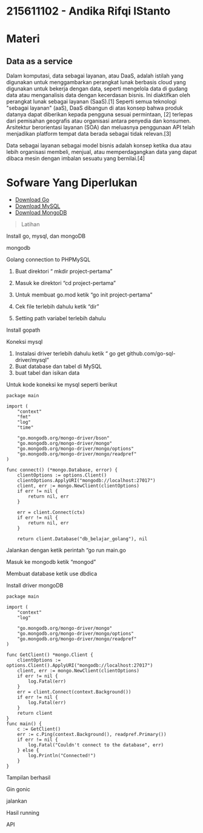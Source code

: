 # 215611102 - Andika Rifqi IStanto

# Materi
## Data as a service
Dalam komputasi, data sebagai layanan, atau DaaS, adalah istilah yang digunakan untuk menggambarkan perangkat lunak berbasis cloud yang digunakan untuk bekerja dengan data, seperti mengelola data di gudang data atau menganalisis data dengan kecerdasan bisnis. Ini diaktifkan oleh perangkat lunak sebagai layanan (SaaS).[1] Seperti semua teknologi "sebagai layanan" (aaS), DaaS dibangun di atas konsep bahwa produk datanya dapat diberikan kepada pengguna sesuai permintaan, [2] terlepas dari pemisahan geografis atau organisasi antara penyedia dan konsumen. Arsitektur berorientasi layanan (SOA) dan meluasnya penggunaan API telah menjadikan platform tempat data berada sebagai tidak relevan.[3]

Data sebagai layanan sebagai model bisnis adalah konsep ketika dua atau lebih organisasi membeli, menjual, atau memperdagangkan data yang dapat dibaca mesin dengan imbalan sesuatu yang bernilai.[4]
# Sofware Yang Diperlukan
- [Download Go]()
- [Download MySQL](https://www.nesabamedia.com/download-mysql/)
- [Download MongoDB](https://www.mongodb.com/try/download/community)

> Latihan

Install go, mysql, dan mongoDB
 
mongodb
 
Golang connection to PHPMySQL 
1.	Buat direktori “ mkdir project-pertama”
2.	Masuk ke direktori “cd project-pertama”
3.	Untuk membuat go.mod ketik “go init project-pertama”
4.	Cek file terlebih dahulu ketik “dir”
 
5.	Setting path variabel terlebih dahulu
 
Install gopath
 

Koneksi mysql
1.	Instalasi driver terlebih dahulu ketik “ go get  github.com/go-sql-driver/mysql”
2.	Buat database dan tabel di MySQL
3.	buat tabel dan isikan data


Untuk kode koneksi ke mysql seperti berikut
 
```golang
package main

import (
    "context"
    "fmt"
    "log"
    "time"

    "go.mongodb.org/mongo-driver/bson"
    "go.mongodb.org/mongo-driver/mongo"
    "go.mongodb.org/mongo-driver/mongo/options"
    "go.mongodb.org/mongo-driver/mongo/readpref"
)

func connect() (*mongo.Database, error) {
    clientOptions := options.Client()
    clientOptions.ApplyURI("mongodb://localhost:27017")
    client, err := mongo.NewClient(clientOptions)
    if err != nil {
        return nil, err
    }

    err = client.Connect(ctx)
    if err != nil {
        return nil, err
    }

    return client.Database("db_belajar_golang"), nil
```

Jalankan dengan ketik perintah “go run main.go
 
Masuk ke mongodb ketik “mongod”
 
Membuat database ketik use dbdica
 
 
 
Install driver mongoDB

 
```golang
package main

import (
    "context"
    "log"

    "go.mongodb.org/mongo-driver/mongo"
    "go.mongodb.org/mongo-driver/mongo/options"
    "go.mongodb.org/mongo-driver/mongo/readpref"
)

func GetClient() *mongo.Client {
    clientOptions := options.Client().ApplyURI("mongodb://localhost:27017")
    client, err := mongo.NewClient(clientOptions)
    if err != nil {
        log.Fatal(err)
    }
    err = client.Connect(context.Background())
    if err != nil {
        log.Fatal(err)
    }
    return client
}
func main() {
    c := GetClient()
    err := c.Ping(context.Background(), readpref.Primary())
    if err != nil {
        log.Fatal("Couldn't connect to the database", err)
    } else {
        log.Println("Connected!")
    }
}
```
Tampilan berhasil
 
Gin gonic
 

jalankan
 
Hasil running
 
 
API 
 


